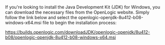 If you're looking to install the Java Development Kit (JDK) for Windows, you can download the necessary files from the OpenLogic website. Simply follow the link below and select the openlogic-openjdk-8u412-b08-windows-x64.msi file to begin the installation process:

https://builds.openlogic.com/downloadJDK/openlogic-openjdk/8u412-b08/openlogic-openjdk-8u412-b08-windows-x64.msi
